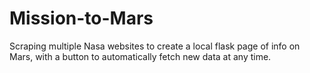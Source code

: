 # Mission-to-Mars
Scraping multiple Nasa websites to create a local flask page of info on Mars, with a button to automatically fetch new data at any time.  
